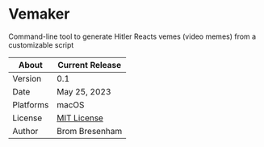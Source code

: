 # Vemaker
Command-line tool to generate Hitler Reacts vemes (video memes) from a customizable script

About     | Current Release
----------|-----------------------
Version   | 0.1
Date      | May 25, 2023
Platforms | macOS
License   | [MIT License](LICENSE)
Author    | Brom Bresenham

#

